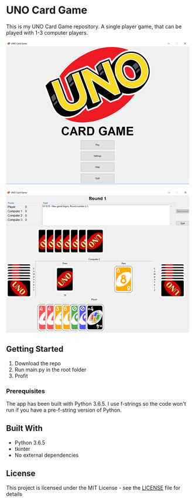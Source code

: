 # UNO Card Game

This is my UNO Card Game repository. A single player game, that can be played with 1-3 computer players. 

![Main Screen](src/cards/main_screen.png)

![Game Screen](src/cards/game_screen.png)


## Getting Started

1. Download the repo
2. Run main.py in the root folder
3. Profit


### Prerequisites

The app has been built with Python 3.6.5. I use f-strings so the code won't run if you have a pre-f-string version of Python. 


## Built With

* Python 3.6.5
* tkinter
* No external dependencies

## License

This project is licensed under the MIT License - see the [LICENSE](LICENSE) file for details
